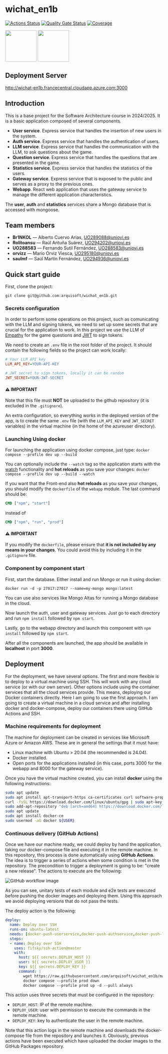 # wichat_en1b

[![Actions Status](https://github.com/arquisoft/wichat_en1b/workflows/CI%20for%20wichat_en1b/badge.svg)](https://github.com/arquisoft/wichat_en1b/actions)
[![Quality Gate Status](https://sonarcloud.io/api/project_badges/measure?project=Arquisoft_wichat_en1b&metric=alert_status)](https://sonarcloud.io/summary/new_code?id=Arquisoft_wichat_en1b)
[![Coverage](https://sonarcloud.io/api/project_badges/measure?project=Arquisoft_wichat_en1b&metric=coverage)](https://sonarcloud.io/summary/new_code?id=Arquisoft_wichat_en1b)

<p float="left">
<img src="https://blog.wildix.com/wp-content/uploads/2020/06/react-logo.jpg" height="100">
<img src="https://miro.medium.com/max/365/1*Jr3NFSKTfQWRUyjblBSKeg.png" height="100">
</p>

## Deployment Server
http://wichat-en1b.francecentral.cloudapp.azure.com:3000

## Introduction
This is a base project for the Software Architecture course in 2024/2025. It is a basic application composed of several components.

- **User service**. Express service that handles the insertion of new users in the system.
- **Auth service**. Express service that handles the authentication of users.
- **LLM service**. Express service that handles the communication with the LLM, to ask questions about the game.
- **Question service**. Express service that handles the questions that are presented in the game.
- **Statistics service**. Express service that handles the statistics of the users.
- **Gateway service**. Express service that is exposed to the public and serves as a proxy to the previous ones.
- **Webapp**. React web application that uses the gateway service to manage the different application characteristics.

The **user**, **auth** and **statistics** services share a Mongo database that is accessed with mongoose.

## Team members
- **Br1NKOL** — Alberto Cuervo Arias, [UO289088@uniovi.es](mailto:uo289088@uniovi.es)
- **Rolitoansu** — Raúl Antuña Suárez, [UO294202@uniovi.es](mailto:uo294202@uniovi.es)
- **UO288583** — Fernando Sutil Fernández, [UO288583@uniovi.es](mailto:uo288583@uniovi.es)
- **orvizz** — Mario Orviz Viesca, [UO295180@uniovi.es](mailto:UO295180@uniovi.es)
- **saulmf** — Saúl Martín Fernández, [UO294936@uniovi.es](mailto:UO294936@uniovi.es)

## Quick start guide

First, clone the project:

```git clone git@github.com:arquisoft/wichat_en1b.git```

### Secrets configuration

In order to perform some operations on this project, such as comunicating with the LLM and signing tokens, we need to set up some secrets that are crucial for the application to work. In this project we use the LLM of [Empathy](https://ai-challange-2025.webflow.io/) for the game questions and [JWT](https://en.wikipedia.org/wiki/JSON_Web_Token) to sign tokens.

We need to create an `.env` file in the root folder of the project. It should contain the following fields so the project can work locally:
```ini
# Your LLM API key
LLM_API_KEY=YOUR-API-KEY

# JWT secret to sign tokens, locally it can be random
JWT_SECRET=YOUR-JWT-SECRET
```
#### ⚠️ IMPORTANT
Note that this file must **NOT** be uploaded to the github repository (it is excluded in the `.gitignore`).

An extra configuration, so everything works in the deployed version of the app, is to create the same `.env` file (with the `LLM_API_KEY` and `JWT_SECRET` variables) in the virtual machine (in the home of the azureuser directory).

### Launching Using docker
For launching the application using docker compose, just type:
```docker compose --profile dev up --build```

You can optionally include the `--watch` tag so the application starts with the [watch](https://docs.docker.com/compose/how-tos/file-watch/) functionality and **hot reloads** as you save your changes: 
```docker compose --profile dev up --build --watch```

If you want that the Front-end also **hot reloads** as you save your changes, you should modify the `dockerfile` of the `webapp` module. The last command should be:
```dockerfile
CMD ["npm", "start"]
````
instead of
```dockerfile
CMD ["npm", "run", "prod"]
````

#### ⚠️ IMPORTANT
If you modify the `dockerfile`, please ensure that **it is not included by any means in your changes**. You could avoid this by including it in the `.gitignore` file.

### Component by component start
First, start the database. Either install and run Mongo or run it using docker:

```docker run -d -p 27017:27017 --name=my-mongo mongo:latest```

You can use also services like Mongo Altas for running a Mongo database in the cloud.

Now launch the auth, user and gateway services. Just go to each directory and run `npm install` followed by `npm start`.

Lastly, go to the webapp directory and launch this component with `npm install` followed by `npm start`.

After all the components are launched, the app should be available in **localhost** in port **3000**.

## Deployment
For the deployment, we have several options. The first and more flexible is to deploy to a virtual machine using SSH. This will work with any cloud service (or with our own server). Other options include using the container services that all the cloud services provide. This means, deploying our Docker containers directly. Here I am going to use the first approach. I am going to create a virtual machine in a cloud service and after installing docker and docker-compose, deploy our containers there using GitHub Actions and SSH.

### Machine requirements for deployment
The machine for deployment can be created in services like Microsoft Azure or Amazon AWS. These are in general the settings that it must have:

- Linux machine with Ubuntu > 20.04 (the recommended is 24.04).
- Docker installed.
- Open ports for the applications installed (in this case, ports 3000 for the webapp and 8000 for the gateway service).

Once you have the virtual machine created, you can install **docker** using the following instructions:

```bash
sudo apt update
sudo apt install apt-transport-https ca-certificates curl software-properties-common
curl -fsSL https://download.docker.com/linux/ubuntu/gpg | sudo apt-key add -
sudo add-apt-repository "deb [arch=amd64] https://download.docker.com/linux/ubuntu focal stable"
sudo apt update
sudo apt install docker-ce
sudo usermod -aG docker ${USER}
```

### Continuous delivery (GitHub Actions)
Once we have our machine ready, we could deploy by hand the application, taking our docker-compose file and executing it in the remote machine. In this repository, this process is done automatically using **GitHub Actions**. The idea is to trigger a series of actions when some condition is met in the repository. The precondition to trigger a deployment is going to be: "create a new release". The actions to execute are the following:

![GitHub workflow image](https://github.com/user-attachments/assets/dde1b14f-7bc1-4036-b253-4cc86ce32701)


As you can see, unitary tests of each module and e2e tests are executed before pushing the docker images and deploying them. Using this approach we avoid deploying versions that do not pass the tests.

The deploy action is the following:

```yml
deploy:
  name: Deploy over SSH
  runs-on: ubuntu-latest
  needs: [docker-push-userservice,docker-push-authservice,docker-push-llmservice,docker-push-statisticservice,docker-push-questionservice,docker-push-gatewayservice,docker-push-webapp]
  steps:
  - name: Deploy over SSH
    uses: fifsky/ssh-action@master
    with:
      host: ${{ secrets.DEPLOY_HOST }}
      user: ${{ secrets.DEPLOY_USER }}
      key: ${{ secrets.DEPLOY_KEY }}
      command: |
        wget https://raw.githubusercontent.com/arquisoft/wichat_en1b/master/docker-compose.yml -O docker-compose.yml
        docker compose --profile prod down
        docker compose --profile prod up -d --pull always
```

This action uses three secrets that must be configured in the repository:
- `DEPLOY_HOST`: IP of the remote machine.
- `DEPLOY_USER`: user with permission to execute the commands in the remote machine.
- `DEPLOY_KEY`: key to authenticate the user in the remote machine.

Note that this action logs in the remote machine and downloads the docker-compose file from the repository and launches it. Obviously, previous actions have been executed which have uploaded the docker images to the GitHub Packages repository.
